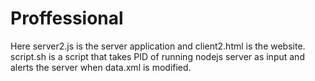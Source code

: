 # Proffessional

Here server2.js is the server application and client2.html is the website. script.sh is a script that takes PID of running nodejs server as input and alerts the server when data.xml is modified. 
